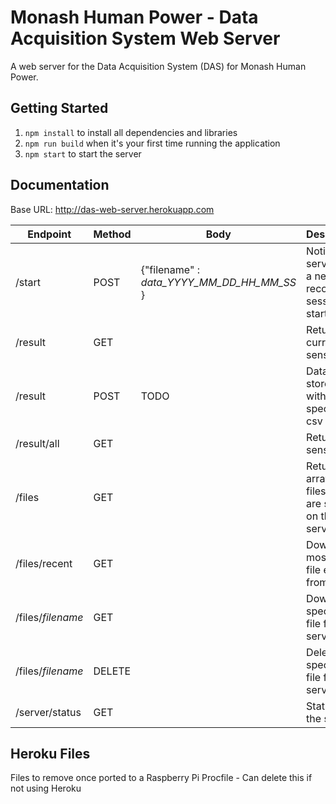 # Monash Human Power - Data Acquisition System Web Server 

A web server for the Data Acquisition System (DAS) for Monash Human Power.

## Getting Started
1. `npm install` to install all dependencies and libraries
2. `npm run build` when it's your first time running the application
3. `npm start` to start the server



## Documentation
Base URL: http://das-web-server.herokuapp.com

|Endpoint|Method|Body|Description|
|--------|------|----|-----------|
|/start|POST|{"filename" : *data_YYYY_MM_DD_HH_MM_SS* }|Notify server that a new data recording session has started|
|/result|GET||Returns current sensor data|
|/result|POST|TODO|Data to be stored within the specified csv file|
|/result/all|GET||Returns all sensor data|
|/files|GET||Returns an array of files that are stored on the server|
|/files/recent|GET||Download most recent file edited from server|
|/files/*filename*|GET||Download specified file from server|
|/files/*filename*|DELETE||Delete specified file from server|
|/server/status|GET||Status of the server|

## Heroku Files
Files to remove once ported to a Raspberry Pi
Procfile - Can delete this if not using Heroku
